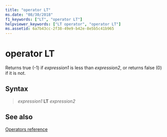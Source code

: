 ```yaml
---
title: "operator LT"
ms.date: "08/30/2018"
f1_keywords: ["LT", "operator LT"]
helpviewer_keywords: ["LT operator", "operator LT"]
ms.assetid: 6a7b43cc-2f38-49e9-b42e-8e5b5c41b965
---
```

# operator LT

Returns true (-1) if *expression1* is less than *expression2*, or returns false (0) if it is not.

## Syntax

> *expression1* **LT** *expression2*

## See also

[Operators reference](operators-reference.md)

